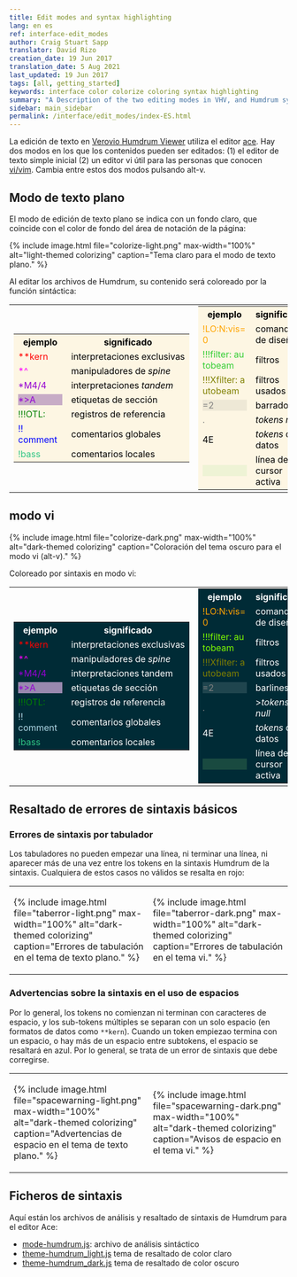 ```yaml
---
title: Edit modes and syntax highlighting
lang: en es
ref: interface-edit_modes
author: Craig Stuart Sapp
translator: David Rizo
creation_date: 19 Jun 2017
translation_date: 5 Aug 2021
last_updated: 19 Jun 2017
tags: [all, getting_started]
keywords: interface color colorize coloring syntax highlighting
summary: "A Description of the two editing modes in VHV, and Humdrum syntax coloring."
sidebar: main_sidebar
permalink: /interface/edit_modes/index-ES.html
---
```

La edición de texto en [Verovio Humdrum Viewer](http://verovio.humdrum.org) utiliza el editor
[ace](https://ace.c9.io/).  Hay dos modos en los que los
contenidos pueden ser editados: 
(1) el editor de texto simple inicial 
(2) un editor vi útil para las personas que conocen [vi/vim](http://www.openvim.com/).
Cambia entre estos dos modos pulsando <span class="keypress">alt-v</span>.


## Modo de texto plano ##
El modo de edición de texto plano se indica con un fondo claro, que coincide con el 
color de fondo del área de notación de la página:

{% include image.html
	file="colorize-light.png"
	max-width="100%"
	alt="light-themed colorizing"
	caption="Tema claro para el modo de texto plano."
%}

Al editar los archivos de Humdrum, su contenido será coloreado por la función sintáctica:

<style>
.light.colorlist tr,
.light.colorlist td,
.light tbody tr:nth-of-type(even),
.light tbody tr:nth-of-type(odd),
.light th,
.light tr,
.light td {
	background: #fdf6e3 !important;
}
.light td, .light th {
	color: black;
}

.colorlist td > div,
.colorlist td  {
	width: 80px;
}
</style>



<table style="width:100%" class="double">
<tr><td>
<table style="width:100%; padding:0; margin:0;" class="light colorlist">
<tr><th><div>ejemplo</div></th><th>significado</th></tr>
<tr><td><div style="color:red">**kern</div></td><td>interpretaciones&nbsp;exclusivas</td></tr>
<tr><td><div style="color:magenta">*^</div></td><td>manipuladores de <em>spine</em></td></tr>
<tr><td><div style="color:darkviolet">*M4/4</div></td><td>interpretaciones <em>tandem</em></td></tr>
<tr><td><div style="color:darkviolet; background: rgba(75,0,130,0.3)">*&gt;A&nbsp;&nbsp;&nbsp;&nbsp;&nbsp;</div></td><td>etiquetas de sección</td></tr>
<tr><td><div style="color:green">!!!OTL:</div></td><td>registros de referencia</td></tr>
<tr><td><div style="color:blue">!! comment</div></td><td>comentarios globales</td></tr>
<tr><td><div style="color:#2fc584">!bass</div></td><td>comentarios locales</td></tr>
</table>
</td><td>
<table style="width:100%; padding:0; margin:0;" class="light colorlist">
<tr><th><div>ejemplo</div></th><th>significado</th></tr>
<tr><td><div style="color:orange">!LO:N:vis=0</div></td><td>comandos de diseño</td></tr>
<tr><td><div style="color:limegreen">!!!filter:&nbsp;autobeam</div></td><td>filtros</td></tr>
<tr><td><div style="color:olive">!!!Xfilter:&nbsp;autobeam</div></td><td>filtros usados</td></tr>
<tr><td><div style="color:gray; background:rgba(0, 0, 0, 0.06);">=2</div></td><td>barrados</td></tr>
<tr><td><div style="color:gray">.</div></td><td><em>tokens null</em></td></tr>
<tr><td><div style="color:black">4E</div></td><td><em>tokens</em> de datos</td></tr>
<tr><td><div style="background:#EEf3D5">&nbsp;&nbsp;&nbsp;</div></td><td>línea del cursor activa</td></tr>
</table>
</td></tr>
</table>


## modo vi ##

{% include image.html
	file="colorize-dark.png"
	max-width="100%"
	alt="dark-themed colorizing"
	caption="Coloración del tema oscuro para el modo vi (<span class='keypress'>alt-v</span>)."
%}


Coloreado por sintaxis en modo vi:

<style>
.dark.colorlist tr,
.dark.colorlist td,
.dark tbody tr:nth-of-type(even),
.dark tbody tr:nth-of-type(odd),
.dark tr,
.dark th,
.dark td {
	background: #002b36 !important;
}
.dark td, .dark th {
	color: white;
}
table.colorlist tr td, table.colorlist td {
	hyphens: none;
}
</style>

<table style="width:100%" class="double">
<tr><td>
<table style="width:100%; padding:0; margin:0;" class="colorlist dark">
<tr><th><div>ejemplo</div></th><th>significado</th></tr>
<tr><td><div style="color:red">**kern</div></td><td>interpretaciones&nbsp;exclusivas</td></tr>
<tr><td><div style="color:magenta">*^</div></td><td>manipuladores de <em>spine</em></td></tr>
<tr><td><div style="color:darkviolet">*M4/4</div></td><td>interpretaciones tandem</td></tr>
<tr><td><div style="color:darkviolet; background: rgba(255,200,255,0.6)">*&gt;A&nbsp;&nbsp;&nbsp;&nbsp;&nbsp;</div></td><td>etiquetas de sección</td></tr>
<tr><td><div style="color:green">!!!OTL:</div></td><td>registros de referencia</td></tr>
<tr><td><div style="color:lightblue">!! comment</div></td><td>comentarios globales</td></tr>
<tr><td><div style="color:#2fc584">!bass</div></td><td>comentarios locales</td></tr>
</table>
</td><td>
<table style="width:100%; padding:0; margin:0;" class="colorlist dark">
<tr><th><div>ejemplo</div></th><th>significado</th></tr>
<tr><td><div style="color:orange">!LO:N:vis=0</div></td><td>comandos de diseño</td></tr>
<tr><td><div style="color:chartreuse">!!!filter:&nbsp;autobeam</div></td><td>filtros</td></tr>
<tr><td><div style="color:olive">!!!Xfilter:&nbsp;autobeam</div></td><td>filtros usados</td></tr>
<tr><td><div style="color:gray; background:#1f454e;">=2</div></td><td>barlines</td></tr>
<tr><td><div style="color:gray">.</div></td><td>><em>tokens null</em></td></tr>
<tr><td><div style="color:white">4E</div></td><td><em>tokens</em> de datos</td></tr>
<tr><td><div style="color:white; background:#194a40">&nbsp;&nbsp;&nbsp;  </div></td><td>línea del cursor activa</td></tr>
</table>
</td></tr>
</table>

## Resaltado de errores de sintaxis básicos ##

### Errores de sintaxis por tabulador ###
Los tabuladores no pueden empezar una línea, ni terminar una línea, ni aparecer más de una vez entre los tokens en la sintaxis Humdrum 
de la sintaxis.  Cualquiera de estos casos no válidos se resalta en rojo:

<style>
table.double {
	width: 100%;
	border: none !important;
	max-width: 100%;
}
.double td {
	width: 50% !important;
}
.double tr, .double td, .double tbody tr:nth-of-type(odd) {
	background: none !important;
}
.double tbody tr td {
	border: none !important;
}
</style>

<table class="double"><tr><td>

{% include image.html
	file="taberror-light.png"
	max-width="100%"
	alt="dark-themed colorizing"
	caption="Errores de tabulación en el tema de texto plano."
%}

</td><td>

{% include image.html
	file="taberror-dark.png"
	max-width="100%"
	alt="dark-themed colorizing"
	caption="Errores de tabulación en el tema vi."
%}


</td></tr></table>


### Advertencias sobre la sintaxis en el uso de espacios ###
Por lo general, los tokens no comienzan ni terminan con caracteres de espacio, y los sub-tokens múltiples  se separan con un solo espacio (en formatos de datos como `**kern`).  Cuando un token empiezao termina con un espacio, o hay más de un espacio entre subtokens, el espacio se resaltará
en azul.  Por lo general, se trata de un error de sintaxis que debe corregirse.


<table class="double"><tr><td>

{% include image.html
	file="spacewarning-light.png"
	max-width="100%"
	alt="dark-themed colorizing"
	caption="Advertencias de espacio en el tema de texto plano."
%}

</td><td>

{% include image.html
	file="spacewarning-dark.png"
	max-width="100%"
	alt="dark-themed colorizing"
	caption="Avisos de espacio en el tema vi."
%}


</td></tr></table>


## Ficheros de sintaxis ##
Aquí están los archivos de análisis y resaltado de sintaxis de Humdrum para el editor Ace:

* [mode-humdrum.js](https://github.com/humdrum-tools/verovio-humdrum-viewer/tree/master/scripts/ace/mode-humdrum.js): archivo de análisis sintáctico
* [theme-humdrum_light.js](https://github.com/humdrum-tools/verovio-humdrum-viewer/tree/master/scripts/ace/theme-humdrum_light.js) tema de resaltado de color claro
* [theme-humdrum_dark.js](https://github.com/humdrum-tools/verovio-humdrum-viewer/tree/master/scripts/ace/theme-humdrum_dark.js) tema de resaltado de color oscuro


